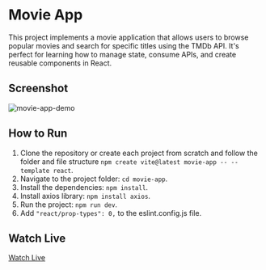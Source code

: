# Movie App

This project implements a movie application that allows users to browse popular movies and search for specific titles using the TMDb API. It's perfect for learning how to manage state, consume APIs, and create reusable components in React.

## Screenshot

![movie-app-demo](./movie-app-demo.gif)

## How to Run

1. Clone the repository or create each project from scratch and follow the folder and file structure `npm create vite@latest movie-app -- --template react`.
2. Navigate to the project folder: `cd movie-app`.
3. Install the dependencies: `npm install`.
4. Install axios library: `npm install axios`.
5. Run the project: `npm run dev`.
6. Add `"react/prop-types": 0,` to the eslint.config.js file.

## Watch Live

[Watch Live](https://movie-app-sigma-six-26.vercel.app/)
